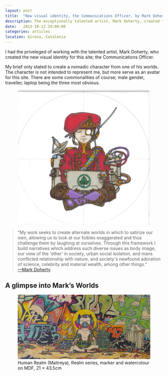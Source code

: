 ```yaml
---
layout: post
title:  "New visual identity, the Communications Officer, by Mark Doherty"
description: The exceptionally talented artist, Mark Doherty, created the logo for my site; the Communications Officer
date:   2013-10-12 19:00:00
categories: articles
location: Girona, Catalonia
---
```


I had the priveleged of working with the talented artist, Mark Doherty, who created the new visual identity for this site; the Communications Officer.

My brief only stated to create a nomadic character from one of his worlds. The character is not intended to represent me, but more serve as an avatar for this site. There are some commonalities of course; male gender, traveller, laptop being the three most obvious.

<figure>
  <img src="/assets/communications-officer-scan.jpg" alt="Communications Officer, a character created by Mark Doherty">
</figure>

<blockquote cite="http://www.oliviercornetgallery.com/#/artist-cv-mark-doherty/4562132061">“My work seeks to create alternate worlds in which to satirize our own, allowing us to look at our foibles exaggerated and thus challenge them by laughing at ourselves. Through this framework I build narratives which address such diverse issues as body image, our view of the ‘other’ in society, urban social isolation, and mans conflicted relationship with nature, and society's newfound adoration of science, celebrity and material wealth, among other things.”<footer><a href="http://www.oliviercornetgallery.com/#/artist-cv-mark-doherty/4562132061" title="Read citation source">—Mark Doherty</a></footer></blockquote> 

## A glimpse into Mark’s Worlds

<figure class="blow-up">
  <img src="/assets/human-realm-maitreya-by-mark-doherty.jpg" alt="Human Realm (Maitreya), Realm series, marker and watercolour on MDF, 21x43.5cm">
  <figcaption>Human Realm (Maitreya), Realm series, marker and watercolour on MDF, 21 &times; 43.5cm</figcaption>
</figure>